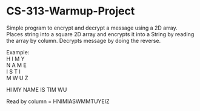 # CS-313-Warmup-Project
Simple program to encrypt and decrypt a message using a 2D array.   
Places string into a square 2D array and encrypts it into a String by reading the array by column.
Decrypts message by doing the reverse. 

Example:  
H	I	M	Y  
N	A	M	E  
I	S	T	I  
M	W	U	Z  

HI MY NAME IS TIM WU  

Read by column = HNIMIASWMMTUYEIZ

